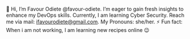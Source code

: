 👋 Hi, I’m Favour Odiete @favour-odiete.
I’m eager to gain fresh insights to enhance my DevOps skills.
Currently, I am learning Cyber Security.
Reach me via mail: ifavourodiete@gmail.com.
My Pronouns: she/her.
⚡ Fun fact: When i am not working, I am learning new recipes online 😉 

<!---
favour-odiete/favour-odiete is a ✨ special ✨ repository because its `README.md` (this file) appears on your GitHub profile.
You can click the Preview link to take a look at your changes.
--->
